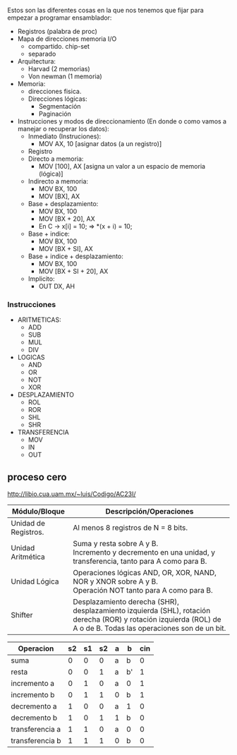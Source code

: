 Estos son las diferentes cosas en la que nos tenemos que fijar para empezar a programar ensamblador:

+ Registros (palabra de proc)
+ Mapa de direcciones memoria I/O
	+ compartido. chip-set
	+ separado
+ Arquitectura:
	+ Harvad (2 memorias)
	+ Von newman (1 memoria)
+ Memoria:
	+ direcciones fisica.
	+ Direcciones lógicas:
		+ Segmentación 
		+ Paginación 
+ Instrucciones y modos de direccionamiento (En donde o como vamos a manejar o recuperar los datos):
	+ Inmediato (Instruciones):
		- MOV AX, 10  \[asignar datos (a un registro)]
	- Registro
	- Directo a memoria:
		- MOV \[100], AX \[asigna un valor a un espacio de memoria (lógica)]
	- Indirecto a memoria:
		- MOV BX, 100
		- MOV \[BX], AX
	- Base + desplazamiento:
		- MOV BX, 100
		- MOV \[BX + 20], AX
		- En C -> x\[i] = 10; => \*(x + i) = 10;
	- Base + indice:
		- MOV BX, 100
		- MOV \[BX + SI], AX
	-  Base + indice + desplazamiento:
		- MOV BX, 100
		- MOV \[BX + SI + 20], AX
	- Implicito:
		- OUT DX, AH
		

### Instrucciones
+ ARITMETICAS:
	+ ADD
	+ SUB
	+ MUL
	+ DIV
+ LOGICAS
	+ AND
	+ OR
	+ NOT
	+ XOR
+ DESPLAZAMIENTO
	+ ROL
	+ ROR
	+ SHL
	+ SHR
+ TRANSFERENCIA
	+ MOV
	+ IN
	+ OUT

## proceso cero

http://libio.cua.uam.mx/~luis/Codigo/AC23I/ 





| Módulo/Bloque     | Descripción/Operaciones                                                                                                                                           |
| ----------------- | ----------------------------------------------------------------------------------------------------------------------------------------------------------------- |
| Unidad de Registros. |  Al menos 8 registros de N = 8 bits. |
| Unidad Aritmética | Suma y resta sobre A y B.  <br>Incremento y decremento en una unidad, y transferencia, tanto para A como para B.                                                  |
| Unidad Lógica     | Operaciones lógicas AND, OR, XOR, NAND, NOR y XNOR sobre A y B.  <br>Operación NOT tanto para A como para B.                                                      |
| Shifter           | Desplazamiento derecha (SHR), desplazamiento izquierda (SHL), rotación derecha (ROR) y rotación izquierda (ROL) de A o de B. Todas las operaciones son de un bit. 


| Operacion       | s2  | s1  | s2  | a   | b   | cin |
| --------------- | --- | --- | --- | --- | --- | --- |
| suma            | 0   | 0   | 0   | a   | b   | 0   |
| resta           | 0   | 0   | 1   | a   | b'  | 1   |
| incremento a    | 0   | 1   | 0   | a   | 0   | 1   |
| incremento b    | 0   | 1   | 1   | 0   | b   | 1   |
| decremento a    | 1   | 0   | 0   | a   | 1   | 0   |
| decremento b    | 1   | 0   | 1   | 1   | b   | 0   |
| transferencia a | 1   | 1   | 0   | a   | 0   | 0   |
| transferencia b | 1   | 1   | 1   | 0   | b   | 0   | 
